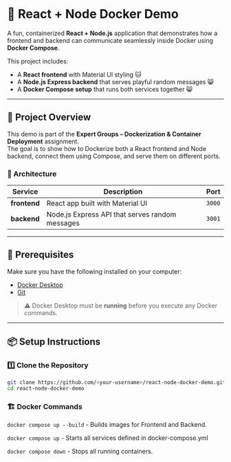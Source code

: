 # 🐳 React + Node Docker Demo

A fun, containerized **React + Node.js** application that demonstrates how a frontend and backend can communicate seamlessly inside Docker using **Docker Compose**.

This project includes:
- A **React frontend** with Material UI styling 🐱  
- A **Node.js Express backend** that serves playful random messages 😸  
- A **Docker Compose setup** that runs both services together 😸  

---

## 🚀 Project Overview

This demo is part of the **Expert Groups – Dockerization & Container Deployment** assignment.  
The goal is to show how to Dockerize both a React frontend and Node backend, connect them using Compose, and serve them on different ports.

### 🧩 Architecture

| Service | Description | Port |
|----------|--------------|------|
| **frontend** | React app built with Material UI | `3000` |
| **backend** | Node.js Express API that serves random messages | `3001` |

---

## 🧰 Prerequisites

Make sure you have the following installed on your computer:

- [Docker Desktop](https://www.docker.com/products/docker-desktop/)
- [Git](https://git-scm.com/downloads)

> ⚠️ Docker Desktop must be **running** before you execute any Docker commands.

---

## 📦 Setup Instructions

### 1️⃣ Clone the Repository

```bash
git clone https://github.com/<your-username>/react-node-docker-demo.git
cd react-node-docker-demo
```

### 🏗️ Docker Commands
`docker compose up --build` - Builds images for Frontend and Backend.

`docker compose up` - Starts all services defined in docker-compose.yml

`docker compose down` - Stops all running containers.